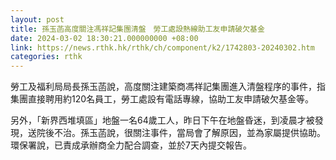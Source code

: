 ```yaml
---
layout: post
title: 孫玉菡高度關注馮祥記集團清盤　勞工處設熱線助工友申請破欠基金
date: 2024-03-02 18:30:21.000000000 +08:00
link: https://news.rthk.hk/rthk/ch/component/k2/1742803-20240302.htm
categories: rthk
---
```


勞工及福利局局長孫玉菡說，高度關注建築商馮祥記集團進入清盤程序的事件，指集團直接聘用約120名員工，勞工處設有電話專線，協助工友申請破欠基金等。

另外，「新界西堆填區」地盤一名64歲工人，昨日下午在地盤昏迷，到凌晨才被發現，送院後不治。孫玉菡說，很關注事件，當局會了解原因，並為家屬提供協助。環保署說，已責成承辦商全力配合調查，並於7天內提交報告。

